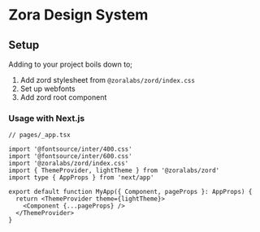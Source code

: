# Zora Design System

## Setup

Adding to your project boils down to;

1. Add zord stylesheet from `@zoralabs/zord/index.css`
2. Set up webfonts
3. Add zord root component

### Usage with Next.js

```tsx
// pages/_app.tsx

import '@fontsource/inter/400.css'
import '@fontsource/inter/600.css'
import '@zoralabs/zord/index.css'
import { ThemeProvider, lightTheme } from '@zoralabs/zord'
import type { AppProps } from 'next/app'

export default function MyApp({ Component, pageProps }: AppProps) {
  return <ThemeProvider theme={lightTheme}>
    <Component {...pageProps} />
  </ThemeProvider>
}
```